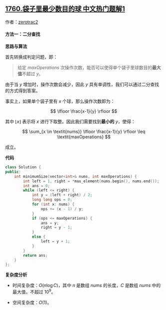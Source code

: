 ## [1760.袋子里最少数目的球 中文热门题解1](https://leetcode.cn/problems/minimum-limit-of-balls-in-a-bag/solutions/100000/dai-zi-li-zui-shao-shu-mu-de-qiu-by-zero-upwe)

作者：[zerotrac2](https://leetcode.cn/u/zerotrac2)
#### 方法一：二分查找

**思路与算法**

首先转换成判定问题，即：

> 给定 $\textit{maxOperations}$ 次操作次数，能否可以使得单个袋子里球数目的**最大值**不超过 $y$。

由于当 $y$ 增加时，操作次数会减少，因此 $y$ 具有单调性，我们可以通过二分查找的方式得到答案。

事实上，如果单个袋子里有 $x$ 个球，那么操作次数即为：

$$
\lfloor \frac{x-1}{y} \rfloor
$$

其中 $\lfloor x \rfloor$ 表示将 $x$ 进行下取整。因此我们需要找到**最小的** $y$，使得：

$$
\sum_{x \in \textit{nums}} \lfloor \frac{x-1}{y} \rfloor \leq \textit{maxOperations}
$$

成立。

**代码**

```C++ [sol1-C++]
class Solution {
public:
    int minimumSize(vector<int>& nums, int maxOperations) {
        int left = 1, right = *max_element(nums.begin(), nums.end());
        int ans = 0;
        while (left <= right) {
            int y = (left + right) / 2;
            long long ops = 0;
            for (int x: nums) {
                ops += (x - 1) / y;
            }
            if (ops <= maxOperations) {
                ans = y;
                right = y - 1;
            }
            else {
                left = y + 1;
            }
        }
        return ans;
    }
};
```

**复杂度分析**

- 时间复杂度：$O(n \log C)$，其中 $n$ 是数组 $\textit{nums}$ 的长度，$C$ 是数组 $\textit{nums}$ 中的最大值，不超过 $10^9$。

- 空间复杂度：$O(1)$。
